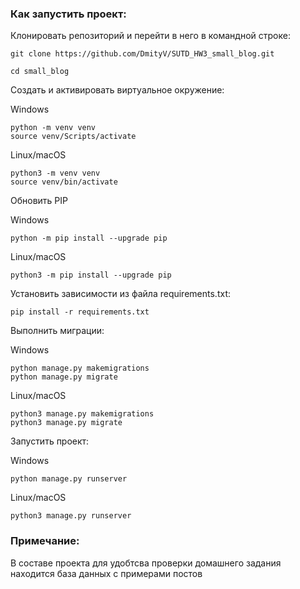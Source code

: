### Как запустить проект:

Клонировать репозиторий и перейти в него в командной строке:

```
git clone https://github.com/DmityV/SUTD_HW3_small_blog.git
```

```
cd small_blog
```

Cоздать и активировать виртуальное окружение:

Windows
```
python -m venv venv
source venv/Scripts/activate
```
Linux/macOS
```
python3 -m venv venv
source venv/bin/activate
```

Обновить PIP

Windows
```
python -m pip install --upgrade pip
```
Linux/macOS
```
python3 -m pip install --upgrade pip
```

Установить зависимости из файла requirements.txt:

```
pip install -r requirements.txt
```

Выполнить миграции:

Windows
```
python manage.py makemigrations
python manage.py migrate
```

Linux/macOS
```
python3 manage.py makemigrations
python3 manage.py migrate
```

Запустить проект:

Windows
```
python manage.py runserver
```

Linux/macOS
```
python3 manage.py runserver
```
### Примечание:

В составе проекта для удобтсва проверки домашнего задания находится база данных с примерами постов

